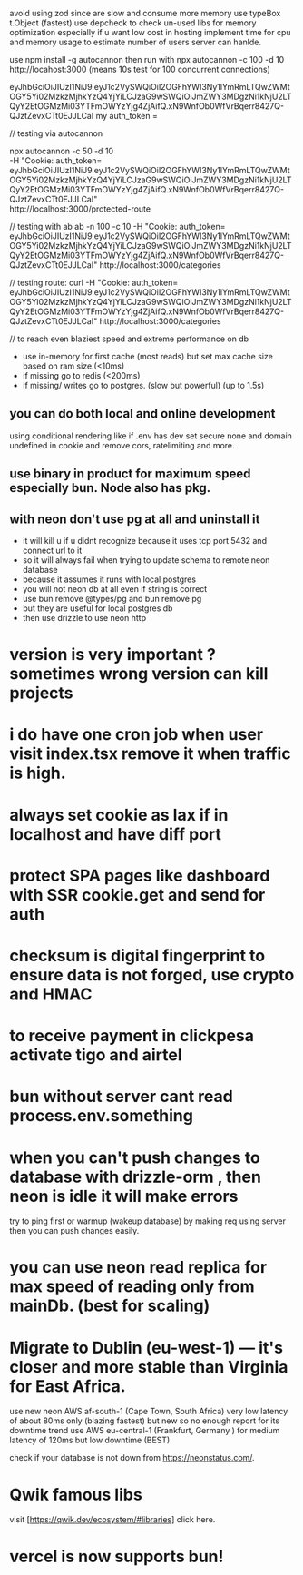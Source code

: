 avoid using zod since are slow and consume more memory use typeBox t.Object (fastest)
use depcheck to check un-used libs for memory optimization especially if u want low cost in hosting
implement time for cpu and memory usage to estimate number of users server can hanlde.

use npm install -g autocannon
then run with npx autocannon -c 100 -d 10 http://locahost:3000 
(means 10s test for 100 concurrent connections)

eyJhbGciOiJIUzI1NiJ9.eyJ1c2VySWQiOiI2OGFhYWI3Ny1lYmRmLTQwZWMtOGY5Yi02MzkzMjhkYzQ4YjYiLCJzaG9wSWQiOiJmZWY3MDgzNi1kNjU2LTQyY2EtOGMzMi03YTFmOWYzYjg4ZjAifQ.xN9WnfOb0WfVrBqerr8427Q-QJztZevxCTt0EJJLCaI
my auth_token = 

// testing via autocannon

npx autocannon -c 50 -d 10 \
  -H "Cookie: auth_token= eyJhbGciOiJIUzI1NiJ9.eyJ1c2VySWQiOiI2OGFhYWI3Ny1lYmRmLTQwZWMtOGY5Yi02MzkzMjhkYzQ4YjYiLCJzaG9wSWQiOiJmZWY3MDgzNi1kNjU2LTQyY2EtOGMzMi03YTFmOWYzYjg4ZjAifQ.xN9WnfOb0WfVrBqerr8427Q-QJztZevxCTt0EJJLCaI" \
  http://localhost:3000/protected-route


// testing with ab
ab -n 100 -c 10 -H "Cookie: auth_token= eyJhbGciOiJIUzI1NiJ9.eyJ1c2VySWQiOiI2OGFhYWI3Ny1lYmRmLTQwZWMtOGY5Yi02MzkzMjhkYzQ4YjYiLCJzaG9wSWQiOiJmZWY3MDgzNi1kNjU2LTQyY2EtOGMzMi03YTFmOWYzYjg4ZjAifQ.xN9WnfOb0WfVrBqerr8427Q-QJztZevxCTt0EJJLCaI" http://localhost:3000/categories


// testing route:
curl -H "Cookie: auth_token= eyJhbGciOiJIUzI1NiJ9.eyJ1c2VySWQiOiI2OGFhYWI3Ny1lYmRmLTQwZWMtOGY5Yi02MzkzMjhkYzQ4YjYiLCJzaG9wSWQiOiJmZWY3MDgzNi1kNjU2LTQyY2EtOGMzMi03YTFmOWYzYjg4ZjAifQ.xN9WnfOb0WfVrBqerr8427Q-QJztZevxCTt0EJJLCaI" http://localhost:3000/categories


// to reach even blaziest speed and extreme performance on db
- use in-memory for first cache (most reads) but set max cache size based on ram size.(<10ms)
- if missing go to redis (<200ms)
- if missing/ writes go to postgres. (slow but powerful) (up to 1.5s)

## you can do both local and online development 
using conditional rendering like if .env has dev set secure none and domain undefined in cookie
and remove cors, ratelimiting and more.

## use binary in product for maximum speed especially bun. Node also has pkg.

## with neon don't use pg at all and uninstall it 
- it will kill u if u didnt recognize because it uses tcp port 5432 and connect url to it
- so it will always fail when trying to update schema to remote neon database 
- because it assumes it runs with local postgres
- you will not neon db at all even if string is correct
- use bun remove @types/pg and bun remove pg 
- but they are useful for local postgres db
- then use drizzle to use neon http

# version is very important ? sometimes wrong version can kill projects

# i do have one cron job when user visit index.tsx remove it when traffic is high.

# always set cookie as lax if in localhost and have diff port
# protect SPA pages like dashboard with SSR cookie.get and send for auth

# checksum is digital fingerprint to ensure data is not forged, use crypto and HMAC
# to receive payment in clickpesa activate tigo and airtel
# bun without server cant read process.env.something

# when you can't push changes to database with drizzle-orm , then neon is idle it will make errors
try to ping first or warmup (wakeup database) by making req using server then you can push changes easily.

# you can use neon read replica for max speed of reading only from mainDb. (best for scaling)
# Migrate to Dublin (eu-west-1) — it's closer and more stable than Virginia for East Africa.
use new neon AWS af-south-1 (Cape Town, South Africa)	very low latency of about 80ms only (blazing fastest) but new so no enough report for its downtime trend
use AWS eu-central-1	(Frankfurt, Germany	) for medium latency of 120ms but low downtime (BEST)

check if your database is not down from https://neonstatus.com/.


# Qwik famous libs
 visit [https://qwik.dev/ecosystem/#libraries] click here. 

 # vercel is now supports bun!